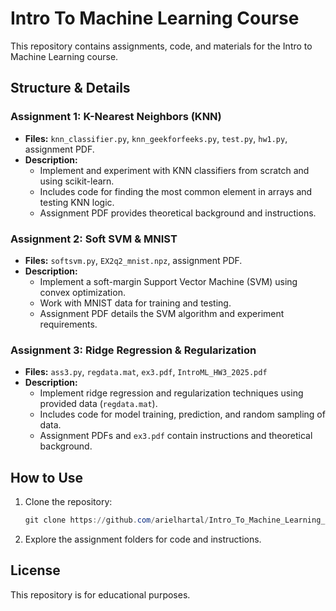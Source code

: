 
# Intro To Machine Learning Course

This repository contains assignments, code, and materials for the Intro to Machine Learning course.

## Structure & Details

### Assignment 1: K-Nearest Neighbors (KNN)
- **Files:** `knn_classifier.py`, `knn_geekforfeeks.py`, `test.py`, `hw1.py`, assignment PDF.
- **Description:**
   - Implement and experiment with KNN classifiers from scratch and using scikit-learn.
   - Includes code for finding the most common element in arrays and testing KNN logic.
   - Assignment PDF provides theoretical background and instructions.

### Assignment 2: Soft SVM & MNIST
- **Files:** `softsvm.py`, `EX2q2_mnist.npz`, assignment PDF.
- **Description:**
   - Implement a soft-margin Support Vector Machine (SVM) using convex optimization.
   - Work with MNIST data for training and testing.
   - Assignment PDF details the SVM algorithm and experiment requirements.


### Assignment 3: Ridge Regression & Regularization
- **Files:** `ass3.py`, `regdata.mat`, `ex3.pdf`, `IntroML_HW3_2025.pdf`
- **Description:**
   - Implement ridge regression and regularization techniques using provided data (`regdata.mat`).
   - Includes code for model training, prediction, and random sampling of data.
   - Assignment PDFs and `ex3.pdf` contain instructions and theoretical background.


## How to Use
1. Clone the repository:
    ```powershell
    git clone https://github.com/arielhartal/Intro_To_Machine_Learning_Course.git
    ```
2. Explore the assignment folders for code and instructions.

## License
This repository is for educational purposes.
